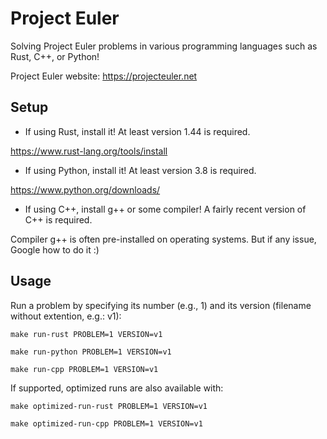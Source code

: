 # Project Euler

Solving Project Euler problems in various programming languages such as Rust, C++, or Python!

Project Euler website: <https://projecteuler.net>

## Setup

- If using Rust, install it! At least version 1.44 is required.

<https://www.rust-lang.org/tools/install>

- If using Python, install it! At least version 3.8 is required.

<https://www.python.org/downloads/>

- If using C++, install g++ or some compiler! A fairly recent version of C++ is required.

Compiler g++ is often pre-installed on operating systems. But if any issue, Google how to do it :)

## Usage

Run a problem by specifying its number (e.g., 1) and its version (filename without extention, e.g.: v1):

```
make run-rust PROBLEM=1 VERSION=v1
```

```
make run-python PROBLEM=1 VERSION=v1
```

```
make run-cpp PROBLEM=1 VERSION=v1
```

If supported, optimized runs are also available with:

```
make optimized-run-rust PROBLEM=1 VERSION=v1
```

```
make optimized-run-cpp PROBLEM=1 VERSION=v1
```

